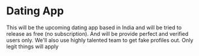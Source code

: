 # Dating App

This will be the upcoming dating app based in India and will be tried to release as free (no subscription). And will be provide perfect and verified users only. We'll also use highly talented team to get fake profiles out. Only legit things will apply
